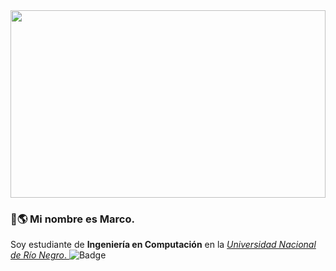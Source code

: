 <img src="https://media2.giphy.com/media/TZf4ZyXb0lXXi/giphy.gif?cid=ecf05e478ru0ufqcequac2r6en9feutvzdlfkvi5mm9uglgz&rid=giphy.gif&ct=g" width="100%" height="300rem"/>

### 👋🌎 Mi nombre es **Marco**.

Soy estudiante de **Ingeniería en Computación** en la [*Universidad Nacional de Río Negro*.
](https://www.unrn.edu.ar/home)
![Badge](https://bit.ly/icom-badge)
